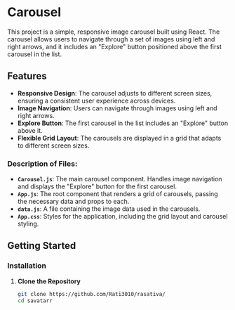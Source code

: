 # Carousel
This project is a simple, responsive image carousel built using React. The carousel allows users to navigate through a set of images using left and right arrows, and it includes an "Explore" button positioned above the first carousel in the list.

## Features

- **Responsive Design**: The carousel adjusts to different screen sizes, ensuring a consistent user experience across devices.
- **Image Navigation**: Users can navigate through images using left and right arrows.
- **Explore Button**: The first carousel in the list includes an "Explore" button above it.
- **Flexible Grid Layout**: The carousels are displayed in a grid that adapts to different screen sizes.


### Description of Files:

- **`Carousel.js`**: The main carousel component. Handles image navigation and displays the "Explore" button for the first carousel.
- **`App.js`**: The root component that renders a grid of carousels, passing the necessary data and props to each.
- **`data.js`**: A file containing the image data used in the carousels.
- **`App.css`**: Styles for the application, including the grid layout and carousel styling.

## Getting Started

### Installation

1. **Clone the Repository**

   ```bash
   git clone https://github.com/Rati3010/rasativa/
   cd savatarr

